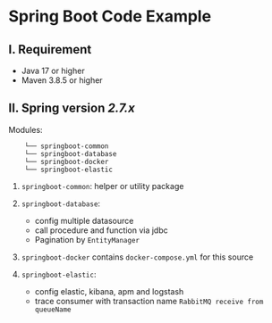 # Spring Boot Code Example

## I. Requirement
- Java 17 or higher
- Maven 3.8.5 or higher

## II. Spring version *2.7.x*

Modules:

```
    └── springboot-common
    └── springboot-database
    └── springboot-docker
    └── springboot-elastic
```

1. `springboot-common`: helper or utility package
2. `springboot-database`: 

    - config multiple datasource 
    - call procedure and function via jdbc
    - Pagination by `EntityManager`

3. `springboot-docker` contains `docker-compose.yml` for this source
4. `springboot-elastic`:

    - config elastic, kibana, apm and logstash
    - trace consumer with transaction name `RabbitMQ receive from queueName`